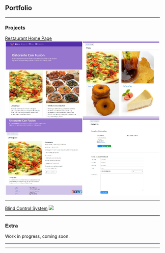 ## Portfolio

---

### Projects

[Restaurant Home Page](/React-confusion)
<img src="images/React-confusion.jpg"/>

---
[Blind Control System](/ETDProj)
<img src="/ETDProj/img/product.jpg"/>

<!---
---
[Car Rental Application](/pdf/sample_presentation.pdf)
<img src="images/dummy_thumbnail.jpg?raw=true"/>

[Hotel Reservation Application](http://example.com/)
<img src="images/dummy_thumbnail.jpg?raw=true"/>
-->
---

### Extra

Work in progress, coming soon.

<!---
- [Project 1 Title](http://example.com/)
- [Project 2 Title](http://example.com/)
- [Project 3 Title](http://example.com/)
- [Project 4 Title](http://example.com/)
- [Project 5 Title](http://example.com/)
-->
---


---
